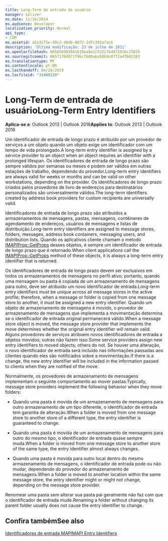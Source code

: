 ```yaml
---
title: Long-Term de entrada de usuário
manager: soliver
ms.date: 11/16/2014
ms.audience: Developer
localization_priority: Normal
api_type:
- COM
ms.assetid: a514275e-40c2-48db-8072-1dfc392a7ac6
description: 'Última modificação: 23 de julho de 2011'
ms.openlocfilehash: b65656992681618aa8a1c53217bdd7101bc2502b
ms.sourcegitcommit: 8657170d071f9bcf680aba50b9c07f2a4fb82283
ms.translationtype: MT
ms.contentlocale: pt-BR
ms.lasthandoff: 04/28/2019
ms.locfileid: "33409220"
---
```

# <a name="long-term-entry-identifiers"></a><span data-ttu-id="6cd88-103">Long-Term de entrada de usuário</span><span class="sxs-lookup"><span data-stu-id="6cd88-103">Long-Term Entry Identifiers</span></span>

  
  
<span data-ttu-id="6cd88-104">**Aplica-se a**: Outlook 2013 | Outlook 2016</span><span class="sxs-lookup"><span data-stu-id="6cd88-104">**Applies to**: Outlook 2013 | Outlook 2016</span></span> 
  
<span data-ttu-id="6cd88-105">Um identificador de entrada de longo prazo é atribuído por um provedor de serviços a um objeto quando um objeto exige um identificador com um tempo de vida prolongado.</span><span class="sxs-lookup"><span data-stu-id="6cd88-105">A long-term entry identifier is assigned by a service provider to an object when an object requires an identifier with a prolonged lifespan.</span></span> <span data-ttu-id="6cd88-106">Os identificadores de entrada de longo prazo são sempre válidos por semanas ou meses e podem ser válidos em outras estações de trabalho, dependendo do provedor.</span><span class="sxs-lookup"><span data-stu-id="6cd88-106">Long-term entry identifiers are always valid for weeks or months and can be valid on other workstations, depending on the provider.</span></span> <span data-ttu-id="6cd88-107">Os identificadores de longo prazo criados pelos provedores de livro de endereços para destinatários personalizados são universalmente válidos.</span><span class="sxs-lookup"><span data-stu-id="6cd88-107">The long-term identifiers created by address book providers for custom recipients are universally valid.</span></span> 
  
<span data-ttu-id="6cd88-108">Identificadores de entrada de longo prazo são atribuídos a armazenamentos de mensagens, pastas, mensagens, contêineres de agendamento de endereços, usuários de mensagens e listas de distribuição.</span><span class="sxs-lookup"><span data-stu-id="6cd88-108">Long-term entry identifiers are assigned to message stores, folders, messages, address book containers, messaging users, and distribution lists.</span></span> <span data-ttu-id="6cd88-109">Quando os aplicativos cliente chamam o método [IMAPIProp::GetProps](imapiprop-getprops.md) desses objetos, é sempre um identificador de entrada de longo prazo que é retornado.</span><span class="sxs-lookup"><span data-stu-id="6cd88-109">When client applications call the [IMAPIProp::GetProps](imapiprop-getprops.md) method of these objects, it is always a long-term entry identifier that is returned.</span></span> 
  
<span data-ttu-id="6cd88-110">Os identificadores de entrada de longo prazo devem ser exclusivos em todos os armazenamentos de mensagens no perfil ativo; portanto, quando uma mensagem ou pasta é copiada de um armazenamento de mensagens para outro, deve ser atribuído um novo identificador de entrada.</span><span class="sxs-lookup"><span data-stu-id="6cd88-110">Long-term entry identifiers must be unique across all message stores in the active profile; therefore, when a message or folder is copied from one message store to another, it must be assigned a new entry identifier.</span></span> <span data-ttu-id="6cd88-111">Quando um objeto de armazenamento de mensagens é movido, o provedor de armazenamento de mensagens que implementa a movimentação determina se o identificador de entrada original permanecerá válido.</span><span class="sxs-lookup"><span data-stu-id="6cd88-111">When a message store object is moved, the message store provider that implements the move determines whether the original entry identifier will remain valid.</span></span> <span data-ttu-id="6cd88-112">Alguns provedores de serviços atribuem novos identificadores de entrada a objetos movidos; outras não fazem isso.</span><span class="sxs-lookup"><span data-stu-id="6cd88-112">Some service providers assign new entry identifiers to moved objects; others do not.</span></span> <span data-ttu-id="6cd88-113">Se houver uma alteração, o novo identificador de entrada será incluído nas informações passadas aos clientes quando eles são notificados sobre a movimentação.</span><span class="sxs-lookup"><span data-stu-id="6cd88-113">If there is a change, the new entry identifier will be included in the information passed to clients when they are notified of the move.</span></span> 
  
<span data-ttu-id="6cd88-114">Normalmente, os provedores de armazenamento de mensagens implementam o seguinte comportamento ao mover pastas:</span><span class="sxs-lookup"><span data-stu-id="6cd88-114">Typically, message store providers implement the following behavior when they move folders:</span></span>
  
- <span data-ttu-id="6cd88-115">Quando uma pasta é movida de um armazenamento de mensagens para outro armazenamento de um tipo diferente, o identificador de entrada tem garantia de alteração.</span><span class="sxs-lookup"><span data-stu-id="6cd88-115">When a folder is moved from one message store to another store of a different type, the entry identifier is guaranteed to change.</span></span>
    
- <span data-ttu-id="6cd88-116">Quando uma pasta é movida de um armazenamento de mensagens para outro do mesmo tipo, o identificador de entrada quase sempre muda.</span><span class="sxs-lookup"><span data-stu-id="6cd88-116">When a folder is moved from one message store to another store of the same type, the entry identifier almost always changes.</span></span>
    
- <span data-ttu-id="6cd88-117">Quando uma pasta é movida para outro local dentro do mesmo armazenamento de mensagens, o identificador de entrada pode ou não mudar, dependendo do provedor do armazenamento de mensagens.</span><span class="sxs-lookup"><span data-stu-id="6cd88-117">When a folder is moved to another location within the same message store, the entry identifier might or might not change, depending on the message store provider.</span></span>
    
<span data-ttu-id="6cd88-118">Renomear uma pasta sem alterar sua pasta pai geralmente não faz com que o identificador de entrada mude.</span><span class="sxs-lookup"><span data-stu-id="6cd88-118">Renaming a folder without changing its parent folder usually does not cause the entry identifier to change.</span></span> 
  
## <a name="see-also"></a><span data-ttu-id="6cd88-119">Confira também</span><span class="sxs-lookup"><span data-stu-id="6cd88-119">See also</span></span>



[<span data-ttu-id="6cd88-120">Identificadores de entrada MAPI</span><span class="sxs-lookup"><span data-stu-id="6cd88-120">MAPI Entry Identifiers</span></span>](mapi-entry-identifiers.md)


